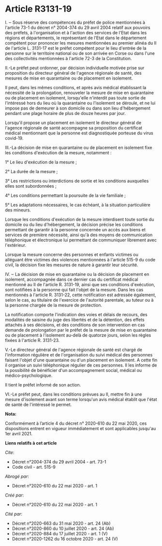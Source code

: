 # Article R3131-19

I. ‒ Sous réserve des compétences du préfet de police mentionnées à l'article 73-1 du décret n° 2004-374 du 29 avril 2004
relatif aux pouvoirs des préfets, à l'organisation et à l'action des services de l'Etat dans les régions et départements, le
représentant de l'Etat dans le département compétent pour prononcer les mesures mentionnées au premier alinéa du II de
l'article L. 3131-17 est le préfet compétent pour le lieu d'entrée de la personne sur le territoire national ou de son
arrivée en Corse ou dans l'une des collectivités mentionnées à l'article 72-3 de la Constitution.

II.-Le préfet peut ordonner, par décision individuelle motivée prise sur proposition du directeur général de l'agence
régionale de santé, des mesures de mise en quarantaine ou de placement en isolement.

Il peut, dans les mêmes conditions, et après avis médical établissant la nécessité de la prolongation, renouveler la mesure
de mise en quarantaine ou de placement en isolement, lorsqu'elle n'interdit pas toute sortie de l'intéressé hors du lieu où
la quarantaine ou l'isolement se déroule, et ne lui impose pas de demeurer à son domicile ou dans son lieu d'hébergement
pendant une plage horaire de plus de douze heures par jour.

Lorsqu'il propose un placement en isolement le directeur général de l'agence régionale de santé accompagne sa proposition du
certificat médical mentionnant que la personne est diagnostiquée porteuse du virus covid-19.

III.-La décision de mise en quarantaine ou de placement en isolement fixe les conditions d'exécution de la mesure,
notamment :

1° Le lieu d'exécution de la mesure ;

2° La durée de la mesure ;

3° Les restrictions ou interdictions de sortie et les conditions auxquelles elles sont subordonnées ;

4° Les conditions permettant la poursuite de la vie familiale ;

5° Les adaptations nécessaires, le cas échéant, à la situation particulière des mineurs.

Lorsque les conditions d'exécution de la mesure interdisent toute sortie du domicile ou du lieu d'hébergement, la décision
précise les conditions permettant de garantir à la personne concernée un accès aux biens et services de première nécessité,
ainsi qu'à des moyens de communication téléphonique et électronique lui permettant de communiquer librement avec l'extérieur.

Lorsque la mesure concerne des personnes et enfants victimes ou alléguant être victimes des violences mentionnées à l'article
515-9 du code civil, la décision fixe les mesures de nature à garantir leur sécurité.

IV. ‒ La décision de mise en quarantaine ou la décision de placement en isolement, accompagnée dans ce dernier cas du
certificat médical mentionné au II de l'article R. 3131-19, ainsi que ses conditions d'exécution, sont notifiées à la
personne qui fait l'objet de la mesure. Dans les cas mentionnés à l'article R. 3131-22, cette notification est adressée
également, selon le cas, au titulaire de l'exercice de l'autorité parentale, au tuteur ou à la personne chargée de la mesure
de protection.

La notification comporte l'indication des voies et délais de recours, des modalités de saisine du juge des libertés et de la
détention, des effets attachés à ses décisions, et des conditions de son intervention en cas demande de prolongation par le
préfet de la mesure de mise en quarantaine ou de placement à l'isolement au-delà de quatorze jours, selon les règles fixées à
l'article R. 3131-23.

V.-Le directeur général de l'agence régionale de santé est chargé de l'information régulière et de l'organisation du suivi
médical des personnes faisant l'objet d'une quarantaine ou d'un placement en isolement. A cette fin il organise un suivi
téléphonique régulier de ces personnes. Il les informe de la possibilité de bénéficier d'un accompagnement social, médical ou
médico-psychologique.

Il tient le préfet informé de son action.

VI.-Le préfet peut, dans les conditions prévues au II, mettre fin à une mesure d'isolement avant son terme lorsqu'un avis
médical établit que l'état de santé de l'intéressé le permet.

**Nota:**

Conformément à l’article 4 du décret n° 2020-610 du 22 mai 2020, ces dispositions entrent en vigueur immédiatement et sont
applicables jusqu'au 1er avril 2021.

**Liens relatifs à cet article**

_Cite_:

  - Décret n°2004-374 du 29 avril 2004 - art. 73-1
  - Code civil - art. 515-9

_Abrogé par_:

  - Décret n°2020-610 du 22 mai 2020 - art. 1

_Créé par_:

  - Décret n°2020-610 du 22 mai 2020 - art. 1

_Cité par_:

  - Décret n°2020-663 du 31 mai 2020 - art. 24 (Ab)
  - Décret n°2020-860 du 10 juillet 2020 - art. 24 (Ab)
  - Décret n°2020-884 du 17 juillet 2020 - art. 1 (V)
  - Décret n°2020-1262 du 16 octobre 2020 - art. 24 (V)
